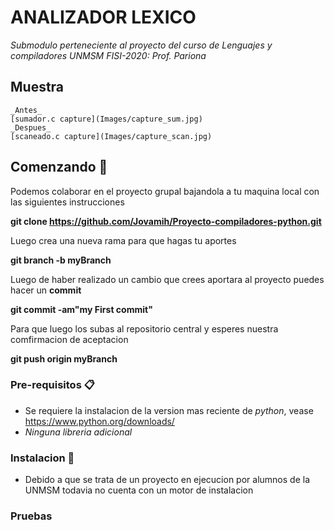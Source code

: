 # ANALIZADOR LEXICO

_Submodulo perteneciente al proyecto del curso de Lenguajes y compiladores UNMSM FISI-2020: Prof. Pariona_

## Muestra
    _Antes_
    [sumador.c capture](Images/capture_sum.jpg) 
    _Despues_
    [scaneado.c capture](Images/capture_scan.jpg)

## Comenzando 🎉

Podemos colaborar en el proyecto grupal bajandola a tu maquina local con las siguientes instrucciones

**git clone https://github.com/Jovamih/Proyecto-compiladores-python.git** 

Luego crea una nueva rama para que hagas tu aportes

**git branch -b myBranch**

Luego de haber realizado un cambio que crees aportara al proyecto puedes hacer un **commit**

**git commit -am"my First commit"**

Para que luego los subas al repositorio central y esperes nuestra comfirmacion de aceptacion

**git push origin myBranch**

### Pre-requisitos  📋

* Se requiere la instalacion de la version mas reciente de *python*, vease https://www.python.org/downloads/
* _Ninguna libreria adicional_

### Instalacion 🔧

* Debido a que se trata de un proyecto en ejecucion por alumnos de la UNMSM todavia no cuenta con un motor de instalacion

### Pruebas



